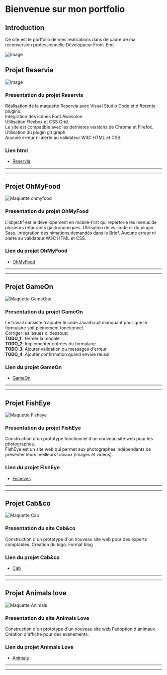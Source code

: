 # Bienvenue sur mon portfolio

## **Introduction**

Ce site est le portfolio de mes réalisations dans de cadre de ma reconversion professionnelle Développeur Front-End.

![Image](./photos/presentation.png)

## **Projet Reservia**

![Image](./photos/reservia.jpg)

### Presentation du projet Reservia

Réalisation de la maquette Reservia avec Visual Studio Code et differents plugins.  
Intégration des icônes Font Awesome.  
Utilisation Flexbox et CSS Grid.  
Le site est compatible avec les dernières versions de Chrome et Firefox.  
Utilisation du plugin git graph.  
Aucune erreur ni alerte au validateur W3C HTML et CSS.  

### Lien html

* [Reservia](https://melaniemdm.github.io/Projet_2_Reservia/Reservia.html)

---
---

## **Projet OhMyFood**

![Maquette ohmyfood](./photos/capture_omf_readme.png)

### Presentation du projet OhMyFood

L'objectif est le devellopement en mobile-first qui repertorie les menus de plusieurs retaurants gastronomiques.
Utilisation de vs-code et du plugin Sass.
Intégration des nimations demandés dans le Brief.
Aucune erreur ni alerte au validateur W3C HTML et CSS.

### Lien du projet OhMyFood

* [OhMyFood](https://melaniemdm.github.io/Projet_3_ohmyfood/)

---
---

## **Projet GameOn**

![Maquette GameOne](./photos/capture_GameOn_readme.png)

### Presentation du projet GameOn

Le travail consiste à ajouter le code JavaScript manquant pour que le formulaire soit pleinement fonctionnel.  
Corriger les issues ci dessous:  
**TODO_1** : fermer la modale  
**TODO_2**: Implémenter entrées du formulaire  
**TODO_3**: Ajouter validation ou messages d'erreur  
**TODO_4**: Ajouter confirmation quand envoie réussi  

### Lien du projet GameOn

* [GameOn](https://melaniemdm.github.io/GameOn-website-FR/starterOnly/)

---
---

## **Projet FishEye**

![Maquette Fisheye](./photos/capture_Fisheye.png)

### Presentation du projet FishEye

Construction d'un prototype fonctionnel d'un nouveau site web pour les photographes.  
FishEye est un site web qui permet aux photographes indépendants de présenter leurs meilleurs travaux (images et videos).

### Lien du projet  FishEye

* [Fisheyes](https://melaniemdm.github.io/fisheye/)
  
---
---

## **Projet Cab&co**

![Maquette Cab](./photos/capture_cab.png)

### Presentation du site Cab&co

Construction d'un prototype d'un nouveau site web pour des experts comptables.
Creation du logo.
Format blog

### Lien du projet Cab&co

* [Cab](https://melaniemdm.github.io/Cab_And_co/)

---
---

## **Projet Animals love**

![Maquette Animals](./photos/capture_animalsLove.png)

### Presentation du site Animals Love

Construction d'un prototype d'un nouveau site web l'adoption d'animaux.
Création d'affiche pour des evenements.

### Lien du projet Animals Love

* [Animals](https://melaniemdm.github.io/animals-love/)

---
---
